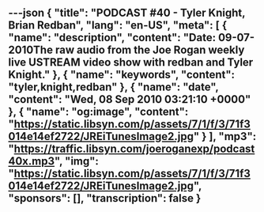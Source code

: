 ---json
{
  "title": "PODCAST #40 - Tyler Knight, Brian Redban",
  "lang": "en-US",
  "meta": [
    {
      "name": "description",
      "content": "Date: 09-07-2010The raw audio from the Joe Rogan weekly live USTREAM video show with redban and Tyler Knight."
    },
    {
      "name": "keywords",
      "content": "tyler,knight,redban"
    },
    {
      "name": "date",
      "content": "Wed, 08 Sep 2010 03:21:10 +0000"
    },
    {
      "name": "og:image",
      "content": "https://static.libsyn.com/p/assets/7/1/f/3/71f3014e14ef2722/JREiTunesImage2.jpg"
    }
  ],
  "mp3": "https://traffic.libsyn.com/joeroganexp/podcast40x.mp3",
  "img": "https://static.libsyn.com/p/assets/7/1/f/3/71f3014e14ef2722/JREiTunesImage2.jpg",
  "sponsors": [],
  "transcription": false
}
---
<episode-header />

<timemark seconds="0" />

<transcribe-call-to-action />

<episode-footer />